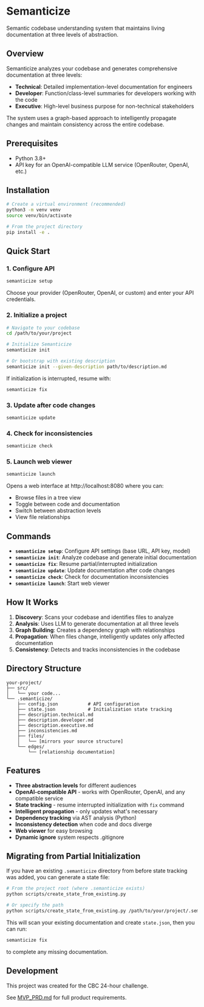 # Semanticize

Semantic codebase understanding system that maintains living documentation at three levels of abstraction.

## Overview

Semanticize analyzes your codebase and generates comprehensive documentation at three levels:
- **Technical**: Detailed implementation-level documentation for engineers
- **Developer**: Function/class-level summaries for developers working with the code
- **Executive**: High-level business purpose for non-technical stakeholders

The system uses a graph-based approach to intelligently propagate changes and maintain consistency across the entire codebase.

## Prerequisites

- Python 3.8+
- API key for an OpenAI-compatible LLM service (OpenRouter, OpenAI, etc.)

## Installation

```bash
# Create a virtual environment (recommended)
python3 -m venv venv
source venv/bin/activate

# From the project directory
pip install -e .
```

## Quick Start

### 1. Configure API

```bash
semanticize setup
```

Choose your provider (OpenRouter, OpenAI, or custom) and enter your API credentials.

### 2. Initialize a project

```bash
# Navigate to your codebase
cd /path/to/your/project

# Initialize Semanticize
semanticize init

# Or bootstrap with existing description
semanticize init --given-description path/to/description.md
```

If initialization is interrupted, resume with:
```bash
semanticize fix
```

### 3. Update after code changes

```bash
semanticize update
```

### 4. Check for inconsistencies

```bash
semanticize check
```

### 5. Launch web viewer

```bash
semanticize launch
```

Opens a web interface at http://localhost:8080 where you can:
- Browse files in a tree view
- Toggle between code and documentation
- Switch between abstraction levels
- View file relationships

## Commands

- **`semanticize setup`**: Configure API settings (base URL, API key, model)
- **`semanticize init`**: Analyze codebase and generate initial documentation
- **`semanticize fix`**: Resume partial/interrupted initialization
- **`semanticize update`**: Update documentation after code changes
- **`semanticize check`**: Check for documentation inconsistencies
- **`semanticize launch`**: Start web viewer

## How It Works

1. **Discovery**: Scans your codebase and identifies files to analyze
2. **Analysis**: Uses LLM to generate documentation at all three levels
3. **Graph Building**: Creates a dependency graph with relationships
4. **Propagation**: When files change, intelligently updates only affected documentation
5. **Consistency**: Detects and tracks inconsistencies in the codebase

## Directory Structure

```
your-project/
├── src/
│   └── your code...
└── .semanticize/
    ├── config.json           # API configuration
    ├── state.json            # Initialization state tracking
    ├── description.technical.md
    ├── description.developer.md
    ├── description.executive.md
    ├── inconsistencies.md
    ├── files/
    │   └── [mirrors your source structure]
    └── edges/
        └── [relationship documentation]
```

## Features

- **Three abstraction levels** for different audiences
- **OpenAI-compatible API** - works with OpenRouter, OpenAI, and any compatible service
- **State tracking** - resume interrupted initialization with `fix` command
- **Intelligent propagation** - only updates what's necessary
- **Dependency tracking** via AST analysis (Python)
- **Inconsistency detection** when code and docs diverge
- **Web viewer** for easy browsing
- **Dynamic ignore** system respects .gitignore

## Migrating from Partial Initialization

If you have an existing `.semanticize` directory from before state tracking was added, you can generate a state file:

```bash
# From the project root (where .semanticize exists)
python scripts/create_state_from_existing.py

# Or specify the path
python scripts/create_state_from_existing.py /path/to/your/project/.semanticize
```

This will scan your existing documentation and create `state.json`, then you can run:

```bash
semanticize fix
```

to complete any missing documentation.

## Development

This project was created for the CBC 24-hour challenge.

See [MVP_PRD.md](MVP_PRD.md) for full product requirements.
